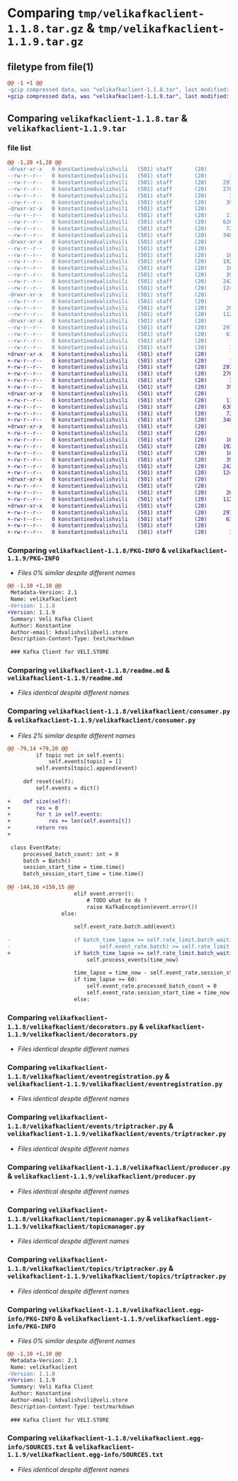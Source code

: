 # Comparing `tmp/velikafkaclient-1.1.8.tar.gz` & `tmp/velikafkaclient-1.1.9.tar.gz`

## filetype from file(1)

```diff
@@ -1 +1 @@
-gzip compressed data, was "velikafkaclient-1.1.8.tar", last modified: Mon Oct 30 09:13:01 2023, max compression
+gzip compressed data, was "velikafkaclient-1.1.9.tar", last modified: Mon Oct 30 09:29:21 2023, max compression
```

## Comparing `velikafkaclient-1.1.8.tar` & `velikafkaclient-1.1.9.tar`

### file list

```diff
@@ -1,28 +1,28 @@
-drwxr-xr-x   0 konstantinedvalishvili   (501) staff       (20)        0 2023-10-30 09:13:01.712510 velikafkaclient-1.1.8/
--rw-r--r--   0 konstantinedvalishvili   (501) staff       (20)       17 2023-07-05 09:25:18.000000 velikafkaclient-1.1.8/MANIFEST.in
--rw-r--r--   0 konstantinedvalishvili   (501) staff       (20)     2973 2023-10-30 09:13:01.712343 velikafkaclient-1.1.8/PKG-INFO
--rw-r--r--   0 konstantinedvalishvili   (501) staff       (20)     2787 2023-07-17 15:51:48.000000 velikafkaclient-1.1.8/readme.md
--rw-r--r--   0 konstantinedvalishvili   (501) staff       (20)       38 2023-10-30 09:13:01.712543 velikafkaclient-1.1.8/setup.cfg
--rw-r--r--   0 konstantinedvalishvili   (501) staff       (20)      398 2023-10-30 09:12:55.000000 velikafkaclient-1.1.8/setup.py
-drwxr-xr-x   0 konstantinedvalishvili   (501) staff       (20)        0 2023-10-30 09:13:01.711007 velikafkaclient-1.1.8/velikafkaclient/
--rw-r--r--   0 konstantinedvalishvili   (501) staff       (20)      116 2023-07-05 09:25:18.000000 velikafkaclient-1.1.8/velikafkaclient/__init__.py
--rw-r--r--   0 konstantinedvalishvili   (501) staff       (20)     6204 2023-10-30 06:51:06.000000 velikafkaclient-1.1.8/velikafkaclient/consumer.py
--rw-r--r--   0 konstantinedvalishvili   (501) staff       (20)      725 2023-07-12 11:24:44.000000 velikafkaclient-1.1.8/velikafkaclient/decorators.py
--rw-r--r--   0 konstantinedvalishvili   (501) staff       (20)     3489 2023-07-05 09:25:18.000000 velikafkaclient-1.1.8/velikafkaclient/eventregistration.py
-drwxr-xr-x   0 konstantinedvalishvili   (501) staff       (20)        0 2023-10-30 09:13:01.711802 velikafkaclient-1.1.8/velikafkaclient/events/
--rw-r--r--   0 konstantinedvalishvili   (501) staff       (20)        0 2023-07-05 09:25:18.000000 velikafkaclient-1.1.8/velikafkaclient/events/__init__.py
--rw-r--r--   0 konstantinedvalishvili   (501) staff       (20)      165 2023-07-12 08:29:23.000000 velikafkaclient-1.1.8/velikafkaclient/events/base.py
--rw-r--r--   0 konstantinedvalishvili   (501) staff       (20)     1923 2023-07-05 09:25:18.000000 velikafkaclient-1.1.8/velikafkaclient/events/triptracker.py
--rw-r--r--   0 konstantinedvalishvili   (501) staff       (20)      160 2023-07-05 09:25:18.000000 velikafkaclient-1.1.8/velikafkaclient/exceptions.py
--rw-r--r--   0 konstantinedvalishvili   (501) staff       (20)      392 2023-07-12 05:57:42.000000 velikafkaclient-1.1.8/velikafkaclient/killer.py
--rw-r--r--   0 konstantinedvalishvili   (501) staff       (20)     2420 2023-08-09 12:10:38.000000 velikafkaclient-1.1.8/velikafkaclient/producer.py
--rw-r--r--   0 konstantinedvalishvili   (501) staff       (20)     1243 2023-07-17 15:51:48.000000 velikafkaclient-1.1.8/velikafkaclient/topicmanager.py
-drwxr-xr-x   0 konstantinedvalishvili   (501) staff       (20)        0 2023-10-30 09:13:01.712157 velikafkaclient-1.1.8/velikafkaclient/topics/
--rw-r--r--   0 konstantinedvalishvili   (501) staff       (20)        0 2023-07-05 09:25:18.000000 velikafkaclient-1.1.8/velikafkaclient/topics/__init__.py
--rw-r--r--   0 konstantinedvalishvili   (501) staff       (20)      263 2023-07-05 09:25:18.000000 velikafkaclient-1.1.8/velikafkaclient/topics/topics.py
--rw-r--r--   0 konstantinedvalishvili   (501) staff       (20)     1124 2023-07-05 09:25:18.000000 velikafkaclient-1.1.8/velikafkaclient/topics/triptracker.py
-drwxr-xr-x   0 konstantinedvalishvili   (501) staff       (20)        0 2023-10-30 09:13:01.711475 velikafkaclient-1.1.8/velikafkaclient.egg-info/
--rw-r--r--   0 konstantinedvalishvili   (501) staff       (20)     2973 2023-10-30 09:13:01.000000 velikafkaclient-1.1.8/velikafkaclient.egg-info/PKG-INFO
--rw-r--r--   0 konstantinedvalishvili   (501) staff       (20)      635 2023-10-30 09:13:01.000000 velikafkaclient-1.1.8/velikafkaclient.egg-info/SOURCES.txt
--rw-r--r--   0 konstantinedvalishvili   (501) staff       (20)        1 2023-10-30 09:13:01.000000 velikafkaclient-1.1.8/velikafkaclient.egg-info/dependency_links.txt
--rw-r--r--   0 konstantinedvalishvili   (501) staff       (20)       16 2023-10-30 09:13:01.000000 velikafkaclient-1.1.8/velikafkaclient.egg-info/top_level.txt
+drwxr-xr-x   0 konstantinedvalishvili   (501) staff       (20)        0 2023-10-30 09:29:21.798446 velikafkaclient-1.1.9/
+-rw-r--r--   0 konstantinedvalishvili   (501) staff       (20)       17 2023-07-05 09:25:18.000000 velikafkaclient-1.1.9/MANIFEST.in
+-rw-r--r--   0 konstantinedvalishvili   (501) staff       (20)     2973 2023-10-30 09:29:21.798236 velikafkaclient-1.1.9/PKG-INFO
+-rw-r--r--   0 konstantinedvalishvili   (501) staff       (20)     2787 2023-07-17 15:51:48.000000 velikafkaclient-1.1.9/readme.md
+-rw-r--r--   0 konstantinedvalishvili   (501) staff       (20)       38 2023-10-30 09:29:21.798485 velikafkaclient-1.1.9/setup.cfg
+-rw-r--r--   0 konstantinedvalishvili   (501) staff       (20)      398 2023-10-30 09:29:15.000000 velikafkaclient-1.1.9/setup.py
+drwxr-xr-x   0 konstantinedvalishvili   (501) staff       (20)        0 2023-10-30 09:29:21.796461 velikafkaclient-1.1.9/velikafkaclient/
+-rw-r--r--   0 konstantinedvalishvili   (501) staff       (20)      116 2023-07-05 09:25:18.000000 velikafkaclient-1.1.9/velikafkaclient/__init__.py
+-rw-r--r--   0 konstantinedvalishvili   (501) staff       (20)     6302 2023-10-30 09:28:58.000000 velikafkaclient-1.1.9/velikafkaclient/consumer.py
+-rw-r--r--   0 konstantinedvalishvili   (501) staff       (20)      725 2023-07-12 11:24:44.000000 velikafkaclient-1.1.9/velikafkaclient/decorators.py
+-rw-r--r--   0 konstantinedvalishvili   (501) staff       (20)     3489 2023-07-05 09:25:18.000000 velikafkaclient-1.1.9/velikafkaclient/eventregistration.py
+drwxr-xr-x   0 konstantinedvalishvili   (501) staff       (20)        0 2023-10-30 09:29:21.797516 velikafkaclient-1.1.9/velikafkaclient/events/
+-rw-r--r--   0 konstantinedvalishvili   (501) staff       (20)        0 2023-07-05 09:25:18.000000 velikafkaclient-1.1.9/velikafkaclient/events/__init__.py
+-rw-r--r--   0 konstantinedvalishvili   (501) staff       (20)      165 2023-07-12 08:29:23.000000 velikafkaclient-1.1.9/velikafkaclient/events/base.py
+-rw-r--r--   0 konstantinedvalishvili   (501) staff       (20)     1923 2023-07-05 09:25:18.000000 velikafkaclient-1.1.9/velikafkaclient/events/triptracker.py
+-rw-r--r--   0 konstantinedvalishvili   (501) staff       (20)      160 2023-07-05 09:25:18.000000 velikafkaclient-1.1.9/velikafkaclient/exceptions.py
+-rw-r--r--   0 konstantinedvalishvili   (501) staff       (20)      392 2023-07-12 05:57:42.000000 velikafkaclient-1.1.9/velikafkaclient/killer.py
+-rw-r--r--   0 konstantinedvalishvili   (501) staff       (20)     2420 2023-08-09 12:10:38.000000 velikafkaclient-1.1.9/velikafkaclient/producer.py
+-rw-r--r--   0 konstantinedvalishvili   (501) staff       (20)     1243 2023-07-17 15:51:48.000000 velikafkaclient-1.1.9/velikafkaclient/topicmanager.py
+drwxr-xr-x   0 konstantinedvalishvili   (501) staff       (20)        0 2023-10-30 09:29:21.797935 velikafkaclient-1.1.9/velikafkaclient/topics/
+-rw-r--r--   0 konstantinedvalishvili   (501) staff       (20)        0 2023-07-05 09:25:18.000000 velikafkaclient-1.1.9/velikafkaclient/topics/__init__.py
+-rw-r--r--   0 konstantinedvalishvili   (501) staff       (20)      263 2023-07-05 09:25:18.000000 velikafkaclient-1.1.9/velikafkaclient/topics/topics.py
+-rw-r--r--   0 konstantinedvalishvili   (501) staff       (20)     1124 2023-07-05 09:25:18.000000 velikafkaclient-1.1.9/velikafkaclient/topics/triptracker.py
+drwxr-xr-x   0 konstantinedvalishvili   (501) staff       (20)        0 2023-10-30 09:29:21.797059 velikafkaclient-1.1.9/velikafkaclient.egg-info/
+-rw-r--r--   0 konstantinedvalishvili   (501) staff       (20)     2973 2023-10-30 09:29:21.000000 velikafkaclient-1.1.9/velikafkaclient.egg-info/PKG-INFO
+-rw-r--r--   0 konstantinedvalishvili   (501) staff       (20)      635 2023-10-30 09:29:21.000000 velikafkaclient-1.1.9/velikafkaclient.egg-info/SOURCES.txt
+-rw-r--r--   0 konstantinedvalishvili   (501) staff       (20)        1 2023-10-30 09:29:21.000000 velikafkaclient-1.1.9/velikafkaclient.egg-info/dependency_links.txt
+-rw-r--r--   0 konstantinedvalishvili   (501) staff       (20)       16 2023-10-30 09:29:21.000000 velikafkaclient-1.1.9/velikafkaclient.egg-info/top_level.txt
```

### Comparing `velikafkaclient-1.1.8/PKG-INFO` & `velikafkaclient-1.1.9/PKG-INFO`

 * *Files 0% similar despite different names*

```diff
@@ -1,10 +1,10 @@
 Metadata-Version: 2.1
 Name: velikafkaclient
-Version: 1.1.8
+Version: 1.1.9
 Summary: Veli Kafka Client
 Author: Konstantine
 Author-email: kdvalishvili@veli.store
 Description-Content-Type: text/markdown
 
 ### Kafka Client for VELI.STORE
```

### Comparing `velikafkaclient-1.1.8/readme.md` & `velikafkaclient-1.1.9/readme.md`

 * *Files identical despite different names*

### Comparing `velikafkaclient-1.1.8/velikafkaclient/consumer.py` & `velikafkaclient-1.1.9/velikafkaclient/consumer.py`

 * *Files 2% similar despite different names*

```diff
@@ -79,14 +79,20 @@
         if topic not in self.events:
             self.events[topic] = []
         self.events[topic].append(event)
 
     def reset(self):
         self.events = dict()
 
+    def size(self):
+        res = 0
+        for t in self.events:
+            res += len(self.events[t])
+        return res
+
 
 class EventRate:
     processed_batch_count: int = 0
     batch = Batch()
     session_start_time = time.time()
     batch_session_start_time = time.time()
 
@@ -144,16 +150,15 @@
                     elif event.error():
                         # TODO what to do ?
                         raise KafkaException(event.error())
                 else:
 
                     self.event_rate.batch.add(event)
 
-                    if batch_time_lapse >= self.rate_limit.batch_waiting_time or len(
-                            self.event_rate.batch) >= self.rate_limit.batch_size:
+                    if batch_time_lapse >= self.rate_limit.batch_waiting_time or self.event_rate.batch.size() >= self.rate_limit.batch_size:
                         self.process_events(time_now)
 
                     time_lapse = time_now - self.event_rate.session_start_time
                     if time_lapse >= 60:
                         self.event_rate.processed_batch_count = 0
                         self.event_rate.session_start_time = time_now
                     else:
```

### Comparing `velikafkaclient-1.1.8/velikafkaclient/decorators.py` & `velikafkaclient-1.1.9/velikafkaclient/decorators.py`

 * *Files identical despite different names*

### Comparing `velikafkaclient-1.1.8/velikafkaclient/eventregistration.py` & `velikafkaclient-1.1.9/velikafkaclient/eventregistration.py`

 * *Files identical despite different names*

### Comparing `velikafkaclient-1.1.8/velikafkaclient/events/triptracker.py` & `velikafkaclient-1.1.9/velikafkaclient/events/triptracker.py`

 * *Files identical despite different names*

### Comparing `velikafkaclient-1.1.8/velikafkaclient/producer.py` & `velikafkaclient-1.1.9/velikafkaclient/producer.py`

 * *Files identical despite different names*

### Comparing `velikafkaclient-1.1.8/velikafkaclient/topicmanager.py` & `velikafkaclient-1.1.9/velikafkaclient/topicmanager.py`

 * *Files identical despite different names*

### Comparing `velikafkaclient-1.1.8/velikafkaclient/topics/triptracker.py` & `velikafkaclient-1.1.9/velikafkaclient/topics/triptracker.py`

 * *Files identical despite different names*

### Comparing `velikafkaclient-1.1.8/velikafkaclient.egg-info/PKG-INFO` & `velikafkaclient-1.1.9/velikafkaclient.egg-info/PKG-INFO`

 * *Files 0% similar despite different names*

```diff
@@ -1,10 +1,10 @@
 Metadata-Version: 2.1
 Name: velikafkaclient
-Version: 1.1.8
+Version: 1.1.9
 Summary: Veli Kafka Client
 Author: Konstantine
 Author-email: kdvalishvili@veli.store
 Description-Content-Type: text/markdown
 
 ### Kafka Client for VELI.STORE
```

### Comparing `velikafkaclient-1.1.8/velikafkaclient.egg-info/SOURCES.txt` & `velikafkaclient-1.1.9/velikafkaclient.egg-info/SOURCES.txt`

 * *Files identical despite different names*

